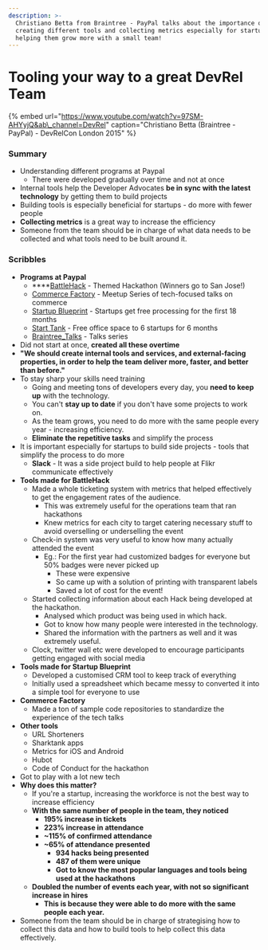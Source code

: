 ```yaml
---
description: >-
  Christiano Betta from Braintree - PayPal talks about the importance of
  creating different tools and collecting metrics especially for startups
  helping them grow more with a small team!
---
```


# Tooling your way to a great DevRel Team

{% embed url="https://www.youtube.com/watch?v=97SM-AHYyjQ&ab\_channel=DevRel" caption="Christiano Betta \(Braintree - PayPal\) - DevRelCon London 2015" %}

### Summary

* Understanding different programs at Paypal
  * There were developed gradually over time and not at once
* Internal tools help the Developer Advocates **be in sync with the latest technology** by getting them to build projects
* Building tools is especially beneficial for startups - do more with fewer people
* **Collecting metrics** is a great way to increase the efficiency
* Someone from the team should be in charge of what data needs to be collected and what tools need to be built around it. 

### Scribbles

* **Programs at Paypal**
  * \*\*\*\*[BattleHack](https://battlehack.org) - Themed Hackathon \(Winners go to San Jose!\)
  * [Commerce Factory](https://commercefactory.org) - Meetup Series of tech-focused talks on commerce
  * [Startup Blueprint](https://blueprint.paypal.com) - Startups get free processing for the first 18 months
  * [Start Tank](https://london.starttank.com) - Free office space to 6 startups for 6 months
  * [Braintree\_Talks](https://braintree-talks.com) - Talks series
* Did not start at once, **created all these overtime**
* **"We should create internal tools and services, and external-facing properties, in order to help the team deliver more, faster, and better than before."**
* To stay sharp your skills need training
  * Going and meeting tons of developers every day, you **need to keep up** with the technology.
  * You can't **stay up to date** if you don't have some projects to work on.
  * As the team grows, you need to do more with the same people every year - increasing efficiency.
  * **Eliminate the repetitive tasks** and simplify the process
* It is important especially for startups to build side projects - tools that simplify the process to do more
  * **Slack** - It was a side project build to help people at Flikr communicate effectively
* **Tools made for BattleHack**
  * Made a whole ticketing system with metrics that helped effectively to get the engagement rates of the audience.
    * This was extremely useful for the operations team that ran hackathons
    * Knew metrics for each city to target catering necessary stuff to avoid overselling or underselling the event
  * Check-in system was very useful to know how many actually attended the event
    * Eg.: For the first year had customized badges for everyone but 50% badges were never picked up
      * These were expensive
      * So came up with a solution of printing with transparent labels
      * Saved a lot of cost for the event! 
  * Started collecting information about each Hack being developed at the hackathon.
    * Analysed which product was being used in which hack.
    * Got to know how many people were interested in the technology.
    * Shared the information with the partners as well and it was extremely useful.
  * Clock, twitter wall etc were developed to encourage participants getting engaged with social media
* **Tools made for Startup Blueprint**
  * Developed a customised CRM tool to keep track of everything
  * Initially used a spreadsheet which became messy to converted it into a simple tool for everyone to use
* **Commerce Factory**
  * Made a ton of sample code repositories to standardize the experience of the tech talks
* **Other tools**
  * URL Shorteners
  * Sharktank apps
  * Metrics for iOS and Android
  * Hubot
  * Code of Conduct for the hackathon
* Got to play with a lot new tech
* **Why does this matter?**
  * If you're a startup, increasing the workforce is not the best way to increase efficiency
  * **With the same number of people in the team, they noticed**
    * **195% increase in tickets**
    * **223% increase in attendance**
    * **~115% of confirmed attendance**
    * **~65% of attendance presented**
      * **934 hacks being presented**
      * **487 of them were unique**
      * **Got to know the most popular languages and tools being used at the hackathons** 
  * **Doubled the number of events each year, with not so significant increase in hires**
    * **This is because they were able to do more with the same people each year.**
* Someone from the team should be in charge of strategising how to collect this data and how to build tools to help collect this data effectively.

